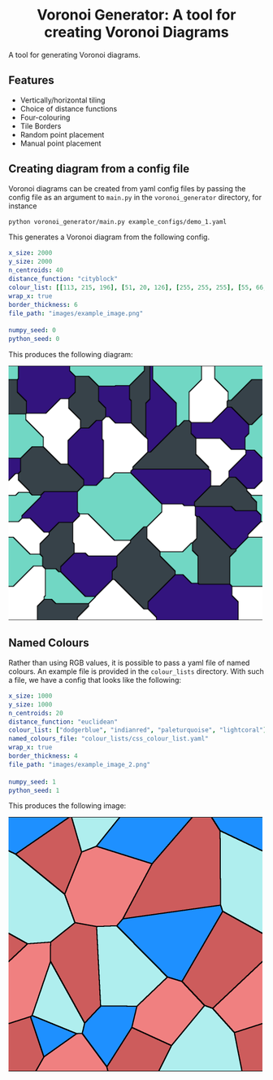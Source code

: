 <h1 align="center">
    Voronoi Generator: A tool for creating Voronoi Diagrams
</h1>

A tool for generating Voronoi diagrams.

## Features

* Vertically/horizontal tiling
* Choice of distance functions
* Four-colouring
* Tile Borders
* Random point placement
* Manual point placement


## Creating diagram from a config file

Voronoi diagrams can be created from yaml config files by passing the config file as an argument to `main.py` in the `voronoi_generator` directory, for instance

```bash
python voronoi_generator/main.py example_configs/demo_1.yaml
```

This generates a Voronoi diagram from the following config.

```yaml
x_size: 2000
y_size: 2000
n_centroids: 40
distance_function: "cityblock"
colour_list: [[113, 215, 196], [51, 20, 126], [255, 255, 255], [55, 66, 73]]
wrap_x: true
border_thickness: 6
file_path: "images/example_image.png"

numpy_seed: 0
python_seed: 0

```

This produces the following diagram:

<img src="images/example_image.png" width="500">

## Named Colours

Rather than using RGB values, it is possible to pass a yaml file of named colours.
An example file is provided in the `colour_lists` directory. With such a file, we have
a config that looks like the following:

```yaml
x_size: 1000
y_size: 1000
n_centroids: 20
distance_function: "euclidean"
colour_list: ["dodgerblue", "indianred", "paleturquoise", "lightcoral"]
named_colours_file: "colour_lists/css_colour_list.yaml"
wrap_x: true
border_thickness: 4
file_path: "images/example_image_2.png"

numpy_seed: 1
python_seed: 1
```

This produces the following image:

<img src="images/example_image_2.png" width="500">

